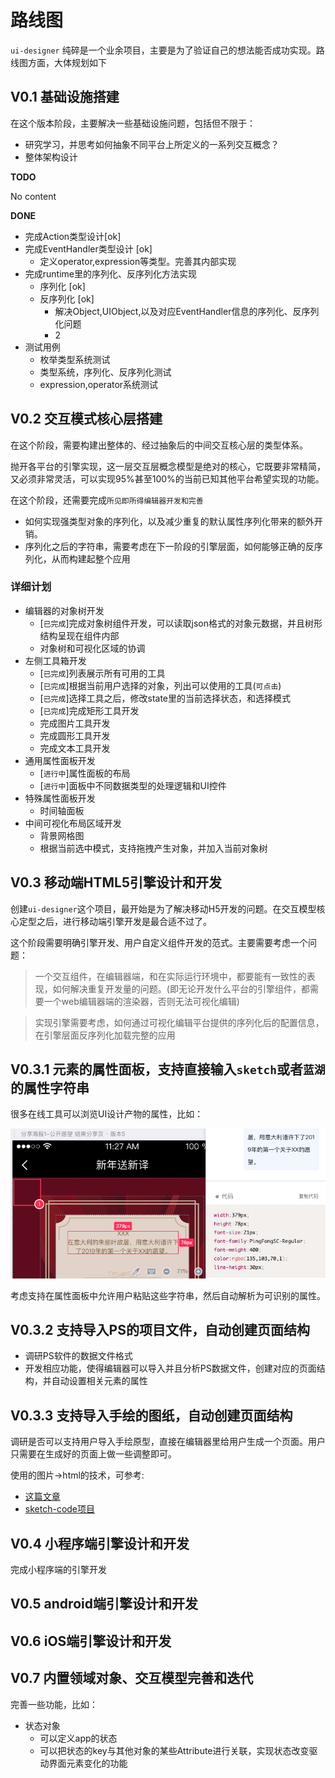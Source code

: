 # 路线图

`ui-designer` 纯碎是一个业余项目，主要是为了验证自己的想法能否成功实现。路线图方面，大体规划如下

## V0.1 基础设施搭建

在这个版本阶段，主要解决一些基础设施问题，包括但不限于：


- 研究学习，并思考如何抽象不同平台上所定义的一系列交互概念？
- 整体架构设计


**TODO**

No content

**DONE**


- 完成Action类型设计[ok]
- 完成EventHandler类型设计 [ok]
    - 定义operator,expression等类型。完善其内部实现
- 完成runtime里的序列化、反序列化方法实现
    - 序列化 [ok]
    - 反序列化 [ok]
        - 解决Object,UIObject,以及对应EventHandler信息的序列化、反序列化问题
        - 2
- 测试用例
    - 枚举类型系统测试
    - 类型系统，序列化、反序列化测试
    - expression,operator系统测试


## V0.2 交互模式核心层搭建

在这个阶段，需要构建出整体的、经过抽象后的中间交互核心层的类型体系。

抛开各平台的引擎实现，这一层交互层概念模型是绝对的核心，它既要非常精简，又必须非常灵活，可以实现95%甚至100%的当前已知其他平台希望实现的功能。

在这个阶段，还需要完成`所见即所得编辑器开发和完善`

- 如何实现强类型对象的序列化，以及减少重复的默认属性序列化带来的额外开销。
- 序列化之后的字符串，需要考虑在下一阶段的引擎层面，如何能够正确的反序列化，从而构建起整个应用


### 详细计划

- 编辑器的对象树开发
  - [`已完成`]完成对象树组件开发，可以读取json格式的对象元数据，并且树形结构呈现在组件内部
  - 对象树和可视化区域的协调
- 左侧工具箱开发
  - [`已完成`]列表展示所有可用的工具
  - [`已完成`]根据当前用户选择的对象，列出可以使用的工具(`可点击`)
  - [`已完成`]选择工具之后，修改state里的当前选择状态，和选择模式
  - [`已完成`]完成矩形工具开发
  - 完成图片工具开发
  - 完成圆形工具开发
  - 完成文本工具开发
- 通用属性面板开发
  - [`进行中`]属性面板的布局
  - [`进行中`]面板中不同数据类型的处理逻辑和UI控件
- 特殊属性面板开发
  - 时间轴面板
- 中间可视化布局区域开发
  - 背景网格图
  - 根据当前选中模式，支持拖拽产生对象，并加入当前对象树

## V0.3 移动端HTML5引擎设计和开发

创建`ui-designer`这个项目，最开始是为了解决移动H5开发的问题。在交互模型核心定型之后，进行移动端引擎开发是最合适不过了。

这个阶段需要明确引擎开发、用户自定义组件开发的范式。主要需要考虑一个问题：
> 一个交互组件，在编辑器端，和在实际运行环境中，都要能有一致性的表现，如何解决重复开发量的问题。(即无论开发什么平台的引擎组件，都需要一个web编辑器端的渲染器，否则无法可视化编辑)

>实现引擎需要考虑，如何通过可视化编辑平台提供的序列化后的配置信息，在引擎层面反序列化加载完整的应用 


## V0.3.1 元素的属性面板，支持直接输入`sketch`或者`蓝湖`的属性字符串

很多在线工具可以浏览UI设计产物的属性，比如：

![蓝湖](./res/lanhu-1.png)

考虑支持在属性面板中允许用户粘贴这些字符串，然后自动解析为可识别的属性。

## V0.3.2 支持导入PS的项目文件，自动创建页面结构

- 调研PS软件的数据文件格式
- 开发相应功能，使得编辑器可以导入并且分析PS数据文件，创建对应的页面结构，并自动设置相关元素的属性

## V0.3.3 支持导入手绘的图纸，自动创建页面结构

调研是否可以支持用户导入手绘原型，直接在编辑器里给用户生成一个页面。用户只需要在生成好的页面上做一些调整即可。

使用的图片->html的技术，可参考:
- [这篇文章](https://blog.insightdatascience.com/automated-front-end-development-using-deep-learning-3169dd086e82)
- [sketch-code项目](https://github.com/ashnkumar/sketch-code)

## V0.4 小程序端引擎设计和开发

完成小程序端的引擎开发

## V0.5 android端引擎设计和开发

## V0.6 iOS端引擎设计和开发

## V0.7 内置领域对象、交互模型完善和迭代

完善一些功能，比如：
- 状态对象
    - 可以定义app的状态
    - 可以把状态的key与其他对象的某些Attribute进行关联，实现状态改变驱动界面元素变化的功能
